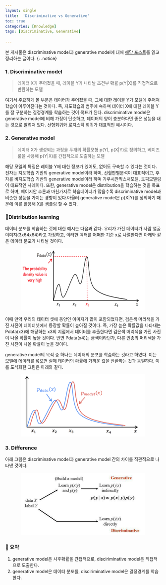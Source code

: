 ```yaml
---
layout: single
title:  'Discriminative vs Generative'
toc: true
categories: [Knowledge]
tags: [Discriminative, Generative]

---
```


본 게시물은 discriminative model과 generative model에 대해 [해당 포스트](https://ratsgo.github.io/generative%20model/2017/12/17/compare/)를 읽고 정리하는 글이다.
{: .notice}

### 1. Discriminative model

> 데이터 X가 주어졌을 때, 레이블 Y가 나타날 조건부 확률 p(Y|X)를 직접적으로 반환하는 모델



여기서 주요하게 볼 부분은 데이터가 주어졌을 때, 그에 대한 레이블 Y가 모델에 주어져 학습이 이루어진다는 것이다. 즉, 지도학습의 범주에 속하며 데이터 X에 대한 레이블 Y를 잘 구분하는 결정경계를 학습하는 것이 목표가 된다. discriminative model은 generative model에 비해 가정이 단순하고, 데이터의 양이 충분하다면 좋은 성능을 내는 것으로 알려져 있다. 선형회귀와 로지스틱 회귀가 대표적인 예시이다.



### 2. Generative model

> 데이터 X가 생성되는 과정을 두개의 확률모형 p(Y), p(X|Y)로 정의하고, 베이즈룰을 사용해 p(Y|X)를 간접적으로 도출하는 모델



해당 모델의 특징은 레이블 Y에 대한 정보가 있어도, 없어도 구축할 수 있다는 것이다. 전자는 지도학습 기반의 generative model이라 하며, 선혈판별분석이 대표적이고, 후자를 비지도학습 기반의 generative model이라 하며 가우시안믹스처모델, 토픽모델링이 대표적인 사례이다. 또한, generative model은 distribution을 학습하는 것을 목표로 하며, 베이지안 추론과 마찬가지로 학습데이터가 많을수록 discriminative model과 비슷한 성능을 가지는 경향이 있다.아울러 generative model은 p(X|Y)를 정의하기 때문에 이를 활용해 X를 샘플링 할 수 있다.



### 📍Distribution learning



데이터 분포를 학습하는 것에 대한 예시는 다음과 같다. 우리가 가진 데이터가 사람 얼굴 이미지(3x64x64)라고 가정하고, 이러한 벡터를 어떠한 기준 x로 나열한다면 아래와 같은 데이터 분포가 나타날 것이다.

<p align="center"><img src="https://github.com/sigirace/page-images/blob/main/knowledge/dis_vs_gen/dis_gen_1.png?raw=true" width="400" height="200"></p>

이때 만약 우리의 데이터 셋에 동양인 이미지가 많이 포함되었다면, 검은색 머리색을 가진 사진이 데이터셋에서 등장할 확률이 높아질 것이다. 즉, 가장 높은 확률값을 나타내는 Pdata(x3)에 해당하는 x3의 지점에서 데이터를 추출한다면 검은색 머리색을 가진 사진이 나올 확률이 높을 것이다. 반면 Pdata(x4)는 금색이라던가, 다른 인종의 머리색을 가진 사진이 나올 확률이 높을 것이다.

generative model의 목적 중 하나는 데이터의 분포를 학슴하는 것라고 하였다. 이는 모델에 데이터를 넣으면 실제 데이터의 확률에 가까운 값을 반환하는 것과 동일하다. 이를 도식화한 그림은 아래와 같다.

<p align="center"><img src="https://github.com/sigirace/page-images/blob/main/knowledge/dis_vs_gen/dis_gen_2.png?raw=true" width="400", height="200"></p>

### 3. Difference

아래 그림은 discriminative model과 generative model 간의 차이를 직관적으로 나타낸 것이다.

<p align="center"><img src="https://github.com/sigirace/page-images/blob/main/knowledge/dis_vs_gen/dis_gen_4.png?raw=true" width="400" height="200"></p>

### 👀 요약

1. generative model은 사후확률을 간접적으로, disciriminative model은 직접적으로 도출한다.
2. generative model은 데이터 분포를, disciriminative model은 결정경계를 학습한다.
